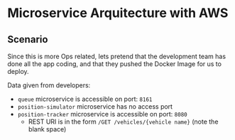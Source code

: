 # Microservice Arquitecture with AWS
## Scenario
Since this is more Ops related, lets pretend that the development team has done all the app coding, and that they pushed the Docker Image for us to deploy.

Data given from developers:
- `queue` microservice is accessible on port: `8161`
- `position-simulator` microservice has no access port
- `position-tracker` microservice is accessible on port: `8080`
  - REST URI is in the form `/GET /vehicles/{vehicle name}` (note the blank space)
